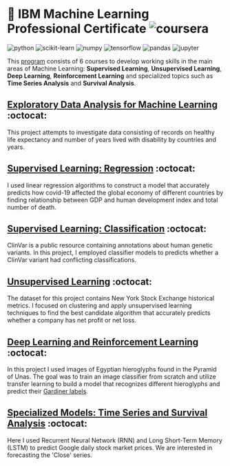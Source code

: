 # 🚀 IBM Machine Learning Professional Certificate ![coursera](https://img.shields.io/badge/-Coursera-0056D2?style=flat-square&logo=Coursera&logoColor=white)

![python](https://img.shields.io/badge/-Python-3776AB?style=flat-square&logo=python&logoColor=white)
![scikit-learn](https://img.shields.io/badge/-scikit%20learn-F7931E?style=flat-square&logo=scikit-learn&logoColor=white)
![numpy](https://img.shields.io/badge/-NumPy-013243?style=flat-square&logo=NumPy&logoColor=white)
![tensorflow](https://img.shields.io/badge/-Tensorflow-FF6F00?style=flat-square&logo=Tensorflow&logoColor=white)
![pandas](https://img.shields.io/badge/-Pandas-150458?style=flat-square&logo=Pandas&logoColor=white)
![jupyter](https://img.shields.io/badge/-Jupyter-F37626?style=flat-square&logo=Jupyter&logoColor=white)

This [program](https://www.coursera.org/professional-certificates/ibm-machine-learning) consists of 6 courses to develop working skills in the main areas of Machine Learning: **Supervised Learning**, **Unsupervised Learning**, **Deep Learning**, **Reinforcement Learning** and specialized topics such as **Time Series Analysis** and **Survival Analysis**.


## [Exploratory Data Analysis for Machine Learning](https://github.com/trijuhari/Machine-Learning/tree/main/Exploratory%20Data%20Analysis%20for%20Machine%20Learning) :octocat:

This project attempts to investigate data consisting of records on healthy life expectancy and number of years lived with disability by countries and years.

## [Supervised Learning: Regression](https://github.com/XandraV/ibm-machine-learning-certificate-projects/tree/master/supervised-learning-regression) :octocat:

I used linear regression algorithms to construct a model that accurately predicts how covid-19 affected the global economy of different countries by finding relationship between GDP and human development index and total number of death.


## [Supervised Learning: Classification](https://github.com/XandraV/ibm-machine-learning-certificate-projects/tree/master/supervised-learning-classification) :octocat:

ClinVar is a public resource containing annotations about human genetic variants. In this project, I employed classifier models to predicts whether a ClinVar variant had conflicting classifications.

## [Unsupervised Learning](https://github.com/XandraV/ibm-machine-learning-certificate-projects/tree/master/unsupervised-learning-clustering) :octocat:

The dataset for this project contains New York Stock Exchange historical metrics. I focused on clustering and apply unsupervised learning techniques to find the best candidate algorithm that accurately predicts whether a company has net profit or net loss.

## [Deep Learning and Reinforcement Learning](https://github.com/XandraV/ibm-machine-learning-certificate-projects/tree/master/deep-learning-image-recognition) :octocat:

In this project I used images of Egyptian hieroglyphs found in the Pyramid of Unas. The goal was to train an image classifier from scratch and utilize transfer learning to build a model that recognizes different hieroglyphs and predict their [Gardiner labels](https://en.wikipedia.org/wiki/Gardiner%27s_sign_list).

## [Specialized Models: Time Series and Survival Analysis](https://github.com/XandraV/ibm-machine-learning-certificate-projects/tree/master/time-series-and-survival-analysis) :octocat:


Here I used Recurrent Neural Network (RNN) and Long Short-Term Memory (LSTM) to predict Google daily stock market prices. We are interested in forecasting the 'Close' series.
